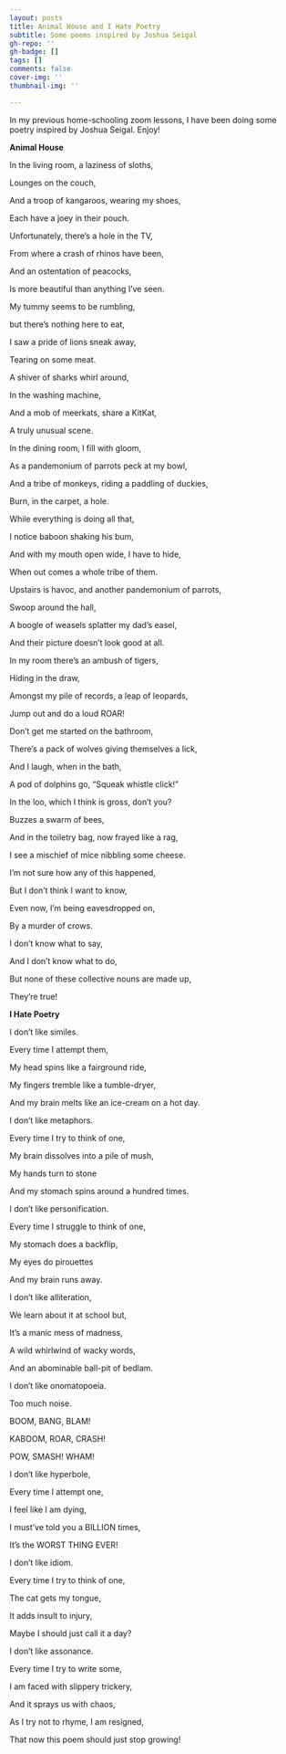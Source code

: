 ```yaml
---
layout: posts
title: Animal House and I Hate Poetry
subtitle: Some poems inspired by Joshua Seigal
gh-repo: ''
gh-badge: []
tags: []
comments: false
cover-img: ''
thumbnail-img: ''

---
```

In my previous home-schooling zoom lessons, I have been doing some poetry inspired by Joshua Seigal. Enjoy!

**Animal House**

In the living room, a laziness of sloths,

Lounges on the couch,

And a troop of kangaroos, wearing my shoes,

Each have a joey in their pouch.

Unfortunately, there’s a hole in the TV,

From where a crash of rhinos have been,

And an ostentation of peacocks,

Is more beautiful than anything I’ve seen.

My tummy seems to be rumbling,

but there’s nothing here to eat,

I saw a pride of lions sneak away,

Tearing on some meat.

A shiver of sharks whirl around,

In the washing machine,

And a mob of meerkats, share a KitKat,

A truly unusual scene.

In the dining room, I fill with gloom,

As a pandemonium of parrots peck at my bowl,

And a tribe of monkeys, riding a paddling of duckies,

Burn, in the carpet, a hole.

While everything is doing all that,

I notice baboon shaking his bum,

And with my mouth open wide, I have to hide,

When out comes a whole tribe of them.

Upstairs is havoc, and another pandemonium of parrots,

Swoop around the hall,

A boogle of weasels splatter my dad’s easel,

And their picture doesn’t look good at all.

In my room there’s an ambush of tigers,

Hiding in the draw,

Amongst my pile of records, a leap of leopards,

Jump out and do a loud ROAR!

Don’t get me started on the bathroom,

There’s a pack of wolves giving themselves a lick,

And I laugh, when in the bath,

A pod of dolphins go, “Squeak whistle click!”

In the loo, which I think is gross, don’t you?

Buzzes a swarm of bees,

And in the toiletry bag, now frayed like a rag,

I see a mischief of mice nibbling some cheese.

I’m not sure how any of this happened,

But I don’t think I want to know,

Even now, I’m being eavesdropped on,

By a murder of crows.

I don’t know what to say,

And I don’t know what to do,

But none of these collective nouns are made up,

They’re true!

**I Hate Poetry**

I don’t like similes.

Every time I attempt them,

My head spins like a fairground ride,

My fingers tremble like a tumble-dryer,

And my brain melts like an ice-cream on a hot day.

I don’t like metaphors.

Every time I try to think of one,

My brain dissolves into a pile of mush,

My hands turn to stone

And my stomach spins around a hundred times.

I don’t like personification.

Every time I struggle to think of one,

My stomach does a backflip,

My eyes do pirouettes

And my brain runs away.

I don’t like alliteration,

We learn about it at school but,

It’s a manic mess of madness,

A wild whirlwind of wacky words,

And an abominable ball-pit of bedlam.

I don’t like onomatopoeia.

Too much noise.

BOOM, BANG, BLAM!

KABOOM, ROAR, CRASH!

POW, SMASH! WHAM!

I don’t like hyperbole,

Every time I attempt one,

I feel like I am dying,

I must’ve told you a BILLION times,

It’s the WORST THING EVER!

I don’t like idiom.

Every time I try to think of one,

The cat gets my tongue,

It adds insult to injury,

Maybe I should just call it a day?

I don’t like assonance.

Every time I try to write some,

I am faced with slippery trickery,

And it sprays us with chaos,

As I try not to rhyme, I am resigned,

That now this poem should just stop growing!